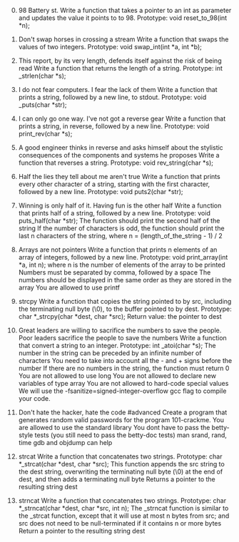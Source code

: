 0. 98 Battery st.
Write a function that takes a pointer to an int as parameter and updates the value it points to to 98.
	Prototype: void reset_to_98(int *n);

1. Don't swap horses in crossing a stream
Write a function that swaps the values of two integers.
	Prototype: void swap_int(int *a, int *b);

2. This report, by its very length, defends itself against the risk of being read
Write a function that returns the length of a string.
	Prototype: int _strlen(char *s);

3. I do not fear computers. I fear the lack of them
Write a function that prints a string, followed by a new line, to stdout.
	Prototype: void _puts(char *str);

4. I can only go one way. I've not got a reverse gear
Write a function that prints a string, in reverse, followed by a new line.
	Prototype: void print_rev(char *s);

5. A good engineer thinks in reverse and asks himself about the stylistic consequences of the components and systems he proposes
Write a function that reverses a string.
	Prototype: void rev_string(char *s);

6. Half the lies they tell about me aren't true
Write a function that prints every other character of a string, starting with the first character, followed by a new line.
	Prototype: void puts2(char *str);

7. Winning is only half of it. Having fun is the other half
Write a function that prints half of a string, followed by a new line.
	Prototype: void puts_half(char *str);
	The function should print the second half of the string
	If the number of characters is odd, the function should print the last n characters of the string, where n = (length_of_the_string - 1) / 2

8. Arrays are not pointers
Write a function that prints n elements of an array of integers, followed by a new line.
	Prototype: void print_array(int *a, int n);
	where n is the number of elements of the array to be printed
	Numbers must be separated by comma, followed by a space
	The numbers should be displayed in the same order as they are stored in the array
	You are allowed to use printf

9. strcpy
Write a function that copies the string pointed to by src, including the terminating null byte (\0), to the buffer pointed to by dest.
	Prototype: char *_strcpy(char *dest, char *src);
	Return value: the pointer to dest

10. Great leaders are willing to sacrifice the numbers to save the people. Poor leaders sacrifice the people to save the numbers
Write a function that convert a string to an integer.
	Prototype: int _atoi(char *s);
	The number in the string can be preceded by an infinite number of characters
	You need to take into account all the - and + signs before the number
	If there are no numbers in the string, the function must return 0
	You are not allowed to use long
	You are not allowed to declare new variables of type array
	You are not allowed to hard-code special values
	We will use the -fsanitize=signed-integer-overflow gcc flag to compile your code.

11. Don't hate the hacker, hate the code
#advanced
Create a program that generates random valid passwords for the program 101-crackme.
	You are allowed to use the standard library
	You dont have to pass the betty-style tests (you still need to pass the betty-doc tests)
	man srand, rand, time
	gdb and objdump can help








0. strcat
Write a function that concatenates two strings.
	Prototype: char *_strcat(char *dest, char *src);
	This function appends the src string to the dest string, 
		overwriting the terminating null byte (\0) at the end of dest, and then adds a terminating null byte
	Returns a pointer to the resulting string dest

1. strncat
Write a function that concatenates two strings.
	Prototype: char *_strncat(char *dest, char *src, int n);
	The _strncat function is similar to the _strcat function, except that
		it will use at most n bytes from src; and
		src does not need to be null-terminated if it contains n or more bytes
	Return a pointer to the resulting string dest
